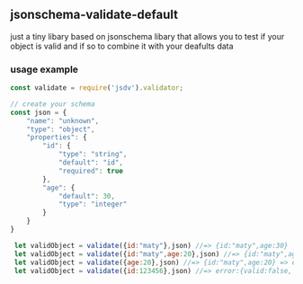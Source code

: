 ## jsonschema-validate-default
just a tiny libary based on jsonschema libary that allows you to test if your object is valid and if so to combine it with your deafults data



### usage example

```js
const validate = require('jsdv').validator;

// create your schema
const json = {
    "name": "unknown",
    "type": "object",
    "properties": {
        "id": {
            "type": "string",
            "default": "id",
            "required": true
        },
        "age": {
            "default": 30,
            "type": "integer"
        }
    }
}

 let validObject = validate({id:"maty"},json) //=> {id:"maty",age:30}
 let validObject = validate({id:"maty",age:20},json) //=> {id:"maty",age:20}
 let validObject = validate({age:20},json) //=> {id:"maty",age:20} => error:{valid:false, errorDescription:"id is required"}
 let validObject = validate({id:123456},json) //=> error:{valid:false, errorDescription:"id is not a string error "}
